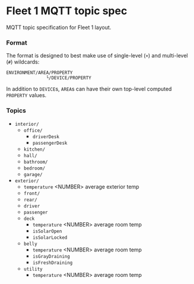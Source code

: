# Fleet 1 MQTT topic spec
MQTT topic specification for Fleet 1 layout.

### Format
The format is designed to best make use of single-level (`+`) and multi-level (`#`) wildcards:
```
ENVIRONMENT/AREA/PROPERTY
               └/DEVICE/PROPERTY
```
In addition to `DEVICE`s, `AREA`s can have their own top-level computed `PROPERTY` values.

### Topics
- `interior/`
  - `office/`
    - `driverDesk`
    - `passengerDesk`
  - `kitchen/`
  - `hall/`
  - `bathroom/`
  - `bedroom/`
  - `garage/`
- `exterior/`
  - `temperature` \<NUMBER\> average exterior temp
  - `front/`
  - `rear/`
  - `driver`
  - `passenger`
  - `deck`
    - `temperature` \<NUMBER\> average room temp
    - `isSolarOpen`
    - `isSolarLocked`
  - `belly`
    - `temperature` \<NUMBER\> average room temp
    - `isGrayDraining`
    - `isFreshDraining`
  - `utility`
    - `temperature` \<NUMBER\> average room temp
